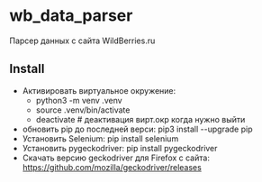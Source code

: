 # wb_data_parser
Парсер данных с сайта WildBerries.ru

## Install
- Активировать виртуальное окружение:
    - python3 -m venv .venv
    - source .venv/bin/activate
    - deactivate  # деактивация вирт.окр когда нужно выйти
- обновить pip до последней верси: pip3 install --upgrade pip
- Установить Selenium: pip install selenium
- Установить pygeckodriver: pip install pygeckodriver
- Скачать версию geckodriver для Firefox с сайта: https://github.com/mozilla/geckodriver/releases
